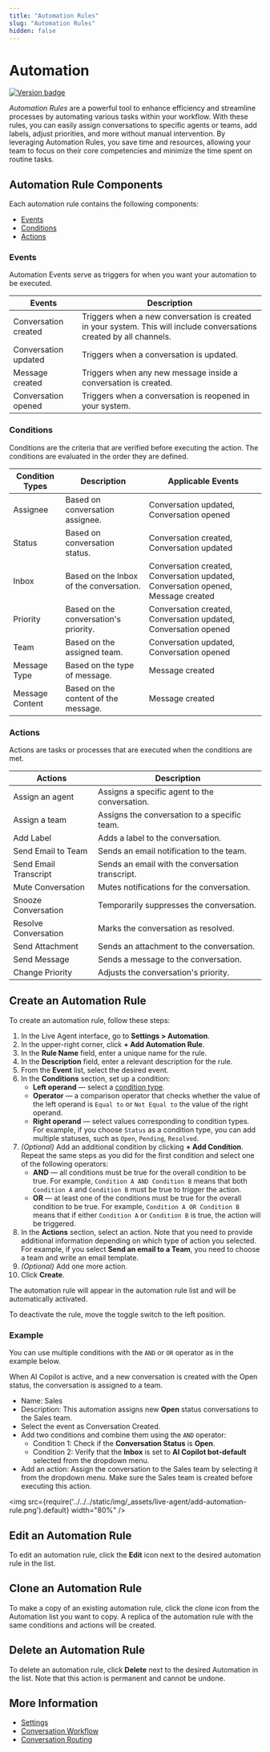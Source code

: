```yaml
---
title: "Automation Rules"
slug: "Automation Rules"
hidden: false
---
```


# Automation

<a href="Updated"><img src="https://img.shields.io/badge/Updated_in-v4.61-blue" alt="Version badge" /></a>

_Automation Rules_ are a powerful tool to enhance efficiency and streamline processes by automating various tasks within your workflow. With these rules, you can easily assign conversations to specific agents or teams, add labels, adjust priorities, and more without manual intervention. By leveraging Automation Rules, you save time and resources, allowing your team to focus on their core competencies and minimize the time spent on routine tasks.

## Automation Rule Components

Each automation rule contains the following components:

- [Events](#events)
- [Conditions](#conditions)
- [Actions](#actions)

### Events

Automation Events serve as triggers for when you want your automation to be executed.

| Events               | Description                                                                                                          |
|----------------------|----------------------------------------------------------------------------------------------------------------------|
| Conversation created | Triggers when a new conversation is created in your system. This will include conversations created by all channels. |
| Conversation updated | Triggers when a conversation is updated.                                                                             |
| Message created      | Triggers when any new message inside a conversation is created.                                                      |
| Conversation opened  | Triggers when a conversation is reopened in your system.                                                             |

### Conditions

Conditions are the criteria that are verified before executing the action. The conditions are evaluated in the order they are defined.

| Condition Types | Description                             | Applicable Events                                                                |
|-----------------|-----------------------------------------|----------------------------------------------------------------------------------|
| Assignee        | Based on conversation assignee.         | Conversation updated, Conversation opened                                        |
| Status          | Based on conversation status.           | Conversation created, Conversation updated                                       |
| Inbox           | Based on the Inbox of the conversation. | Conversation created, Conversation updated, Conversation opened, Message created |
| Priority        | Based on the conversation's priority.   | Conversation created, Conversation updated, Conversation opened                  |
| Team            | Based on the assigned team.             | Conversation updated, Conversation opened                                        |
| Message Type    | Based on the type of message.           | Message created                                                                  |
| Message Content | Based on the content of the message.    | Message created                                                                  |

### Actions

Actions are tasks or processes that are executed when the conditions are met.

| Actions               | Description                                      |
|-----------------------|--------------------------------------------------|
| Assign an agent       | Assigns a specific agent to the conversation.    |
| Assign a team         | Assigns the conversation to a specific team.     |
| Add Label             | Adds a label to the conversation.                |
| Send Email to Team    | Sends an email notification to the team.         |
| Send Email Transcript | Sends an email with the conversation transcript. |
| Mute Conversation     | Mutes notifications for the conversation.        |
| Snooze Conversation   | Temporarily suppresses the conversation.         |
| Resolve Conversation  | Marks the conversation as resolved.              |
| Send Attachment       | Sends an attachment to the conversation.         |
| Send Message          | Sends a message to the conversation.             |
| Change Priority       | Adjusts the conversation's priority.             |

## Create an Automation Rule

To create an automation rule, follow these steps:

1. In the Live Agent interface, go to **Settings > Automation**.
2. In the upper-right corner, click **+ Add Automation Rule**.
3. In the **Rule Name** field, enter a unique name for the rule.
4. In the **Description** field, enter a relevant description for the rule.
5. From the **Event** list, select the desired event.
6. In the **Conditions** section, set up a condition:
    - **Left operand** — select a [condition type](#conditions).
    - **Operator** — a comparison operator that checks whether the value of the left operand is `Equal to` or `Not Equal to` the value of the right operand.
    - **Right operand** — select values corresponding to condition types. For example, if you choose `Status` as a condition type, you can add multiple statuses, such as `Open`, `Pending`, `Resolved`.
7. _(Optional)_ Add an additional condition by clicking **+ Add Condition**. Repeat the same steps as you did for the first condition and select one of the following operators:
    - **AND** — all conditions must be true for the overall condition to be true. For example, `Condition A AND Condition B` means that both `Condition A` and `Condition B` must be true to trigger the action.
    - **OR** — at least one of the conditions must be true for the overall condition to be true. For example, `Condition A OR Condition B` means that if either `Condition A` or `Condition B` is true, the action will be triggered.
8. In the **Actions** section, select an action. Note that you need to provide additional information depending on which type of action you selected. For example, if you select **Send an email to a Team**, you need to choose a team and write an email template.
9. _(Optional)_ Add one more action.
10. Click **Create**.

The automation rule will appear in the automation rule list and will be automatically activated.

To deactivate the rule, move the toggle switch to the left position.

### Example

You can use multiple conditions with the `AND` or `OR` operator as in the example below.

When AI Copilot is active, and a new conversation is created with the Open status, the conversation is assigned to a team.

- Name: Sales
- Description: This automation assigns new **Open** status conversations to the Sales team.
- Select the event as Conversation Created.
- Add two conditions and combine them using the `AND` operator:
    - Condition 1: Check if the **Conversation Status** is **Open**.
    - Condition 2: Verify that the **Inbox** is set to **AI Copilot bot-default** selected from the dropdown menu.
- Add an action: Assign the conversation to the Sales team by selecting it from the dropdown menu. Make sure the Sales team is created before executing this action.

<img src={require('../../../static/img/_assets/live-agent/add-automation-rule.png').default} width="80%" />

## Edit an Automation Rule

To edit an automation rule, click the **Edit** icon next to the desired automation rule in the list.

## Clone an Automation Rule

To make a copy of an existing automation rule, click the clone icon from the Automation list you want to copy.
A replica of the automation rule with the same conditions and actions will be created.

## Delete an Automation Rule

To delete an automation rule, click **Delete** next to the desired Automation in the list. Note that this action is permanent and cannot be undone.

## More Information

- [Settings](overview.md)
- [Conversation Workflow](../conversation/overview.md)
- [Conversation Routing](../conversation/conversation-routing/overview.md)